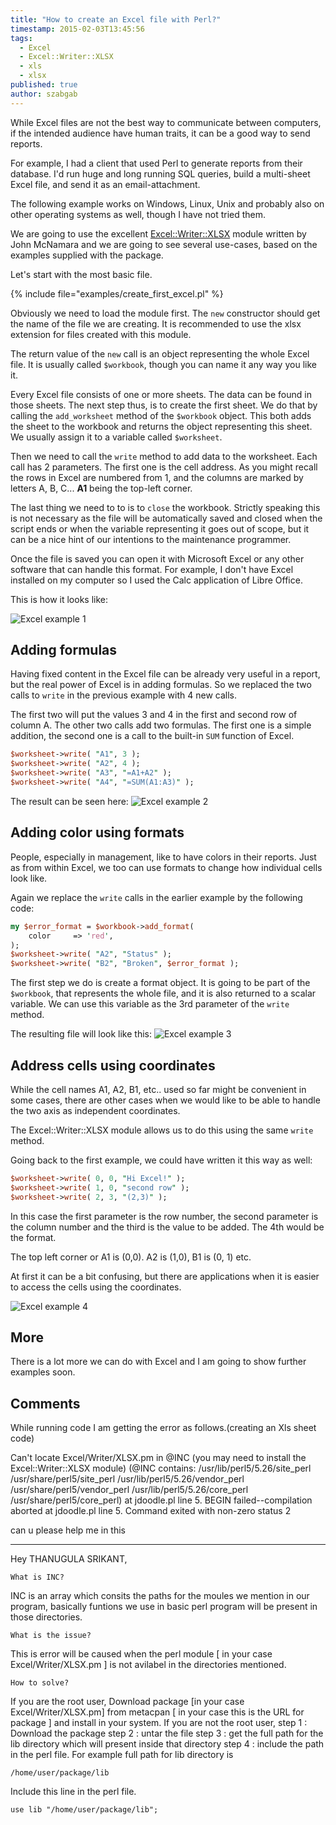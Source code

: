 ```yaml
---
title: "How to create an Excel file with Perl?"
timestamp: 2015-02-03T13:45:56
tags:
  - Excel
  - Excel::Writer::XLSX
  - xls
  - xlsx
published: true
author: szabgab
---
```




While Excel files are not the best way to communicate between computers,
if the intended audience have human traits, it can be a good way to send reports.

For example, I had a client that used Perl to generate reports from their database.
I'd run huge and long running SQL queries, build a multi-sheet Excel file,
and send it as an email-attachment.

The following example works on Windows, Linux, Unix and probably also on other operating systems
as well, though I have not tried them.


We are going to use the excellent [Excel::Writer::XLSX](https://metacpan.org/pod/Excel::Writer::XLSX)
module written by John McNamara and we are going to see several use-cases, based on the examples supplied with the
package.

Let's start with the most basic file.

{% include file="examples/create_first_excel.pl" %}

Obviously we need to load the module first. The `new` constructor
should get the name of the file we are creating. It is recommended to use the
xlsx extension for files created with this module.

The return value of the `new` call is an object representing the whole
Excel file. It is usually called `$workbook`, though you can name it any
way you like it.

Every Excel file consists of one or more sheets. The data can be found in those sheets.
The next step thus, is to create the first sheet. We do that by calling the
`add_worksheet` method of the `$workbook` object. This both adds the sheet
to the workbook and returns the object representing this sheet. We usually assign it
to a variable called `$worksheet`.

Then we need to call the `write` method to add data to the worksheet. Each call has
2 parameters. The first one is the cell address. As you might recall the rows in Excel
are numbered from 1, and the columns are marked by letters A, B, C...
**A1** being the top-left corner.


The last thing we need to to is to `close` the workbook. Strictly speaking this is
not necessary as the file will be automatically saved and closed when the script ends or
when the variable representing it goes out of scope, but it can be a nice hint of our intentions
to the maintenance programmer.

Once the file is saved you can open it with Microsoft Excel or any other software that can handle
this format. For example, I don't have Excel installed on my computer so I used the Calc application
of Libre Office.

This is how it looks like:

<img src="/img/excel1.png" alt="Excel example 1" />

## Adding formulas

Having fixed content in the Excel file can be already very useful in a report,
but the real power of Excel is in adding formulas. So we replaced the
two calls to `write` in the previous example with 4 new calls.

The first two will put the values 3 and 4 in the first and second row of column A.
The other two calls add two formulas. The first one is a simple addition,
the second one is a call to the built-in `SUM` function of Excel.

```perl
$worksheet->write( "A1", 3 );
$worksheet->write( "A2", 4 );
$worksheet->write( "A3", "=A1+A2" );
$worksheet->write( "A4", "=SUM(A1:A3)" );
```

The result can be seen here:
<img src="/img/excel2.png" alt="Excel example 2" />

## Adding color using formats

People, especially in management, like to have colors in their reports.
Just as from within Excel, we too can use formats to change how individual
cells look like.

Again we replace the `write` calls in the earlier example by the following code:

```perl
my $error_format = $workbook->add_format(
    color     => 'red',
);
$worksheet->write( "A2", "Status" );
$worksheet->write( "B2", "Broken", $error_format );
```

The first step we do is create a format object.
It is going to be part of the `$workbook`, that represents the
whole file, and it is also returned to a scalar variable. We can use this variable
as the 3rd parameter of the `write` method.


The resulting file will look like this:
<img src="/img/excel3.png" alt="Excel example 3" />

## Address cells using coordinates

While the cell names A1, A2, B1, etc.. used so far might be convenient
in some cases, there are other cases when we would like to be able
to handle the two axis as independent coordinates.

The Excel::Writer::XLSX module allows us to do this using the same
`write` method.

Going back to the first example, we could have written it this way as well:

```perl
$worksheet->write( 0, 0, "Hi Excel!" );
$worksheet->write( 1, 0, "second row" );
$worksheet->write( 2, 3, "(2,3)" );
```

In this case the first parameter is the row number, the second parameter
is the column number and the third is the value to be added.
The 4th would be the format.

The top left corner or A1 is (0,0). A2 is (1,0), B1 is (0, 1) etc.

At first it can be a bit confusing, but there are applications when
it is easier to access the cells using the coordinates.

<img src="/img/excel4.png" alt="Excel example 4" />

## More

There is a lot more we can do with Excel and I am going to show further examples soon.



## Comments

While running code I am getting the error as follows.(creating an Xls sheet code)

Can't locate Excel/Writer/XLSX.pm in @INC (you may need to install the Excel::Writer::XLSX module) (@INC contains: /usr/lib/perl5/5.26/site_perl /usr/share/perl5/site_perl /usr/lib/perl5/5.26/vendor_perl /usr/share/perl5/vendor_perl /usr/lib/perl5/5.26/core_perl /usr/share/perl5/core_perl) at jdoodle.pl line 5.
BEGIN failed--compilation aborted at jdoodle.pl line 5.
Command exited with non-zero status 2

can u please help me in this

----

Hey THANUGULA SRIKANT,

    What is INC?


INC is an array which consits the paths for the moules we mention in our program, basically funtions we use in basic perl program will be present in those directories.

    What is the issue?


This is error will be caused when the perl module [ in your case Excel/Writer/XLSX.pm ] is not avilabel in the directories mentioned.

    How to solve?


If you are the root user,
Download package [in your case Excel/Writer/XLSX.pm] from metacpan [ in your case this is the URL for package ] and install in your system.
If you are not the root user,
step 1 : Download the package
step 2 : untar the file
step 3 : get the full path for the lib directory which will present inside that directory
step 4 : include the path in the perl file.
For example full path for lib directory is

    /home/user/package/lib


Include this line in the perl file.

    use lib "/home/user/package/lib";



